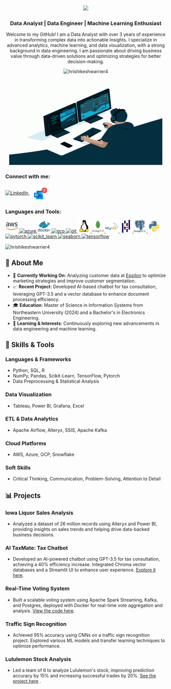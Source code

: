 <h1 align="center">
    <img src="https://readme-typing-svg.herokuapp.com/?font=linuxlibertine&size=35&center=true&vCenter=true&width=500&height=70&duration=4000&lines=Hi+There!+👋;+I'm+Hrishikesh+Warrier!;" />
</h1>
<h3 align="center">Data Analyst | Data Engineer | Machine Learning Enthusiast</h3>

<p align="center">Welcome to my GitHub! I am a Data Analyst with over 3 years of experience in transforming complex data into actionable insights. I specialize in advanced analytics, machine learning, and data visualization, with a strong background in data engineering. I am passionate about driving business value through data-driven solutions and optimizing strategies for better decision-making.</p>

<p align="center"> 
  <img src="https://komarev.com/ghpvc/?username=hrishikeshwarrier4&label=Profile%20views&color=0e75b6&style=flat" alt="hrishikeshwarrier4" />
</p>

<p align="center">
  <img src="https://github.com/hrishikeshwarrier4/hrishikeshwarrier4/blob/main/gitreadme_gif.gif" alt="man coding gif" width="480" height="270" />
</p>


<h3 align="left">Connect with me:</h3>
<p align="left">
  <a href="https://linkedin.com/in/hrishikeshwarrier" target="blank">
    <img align="center" src="https://raw.githubusercontent.com/rahuldkjain/github-profile-readme-generator/master/src/images/icons/Social/linked-in-alt.svg" alt="LinkedIn" height="30" width="40" />
  </a>
  <a href="mailto:warrier.h@northeastern.edu" target="blank">
    <img align="center" src="https://github.com/hrishikeshwarrier4/hrishikeshwarrier4/blob/main/gitradme_email.gif" alt="Email" height="50" width="55" />
  </a>
</p>

<h3 align="left">Languages and Tools:</h3>
<p align="left"> 
  <a href="https://aws.amazon.com" target="_blank" rel="noreferrer"> 
    <img src="https://raw.githubusercontent.com/devicons/devicon/master/icons/amazonwebservices/amazonwebservices-original-wordmark.svg" alt="aws" width="40" height="40"/> 
  </a> 
  <a href="https://azure.microsoft.com/en-in/" target="_blank" rel="noreferrer"> 
    <img src="https://www.vectorlogo.zone/logos/microsoft_azure/microsoft_azure-icon.svg" alt="azure" width="40" height="40"/> 
  </a> 
  <a href="https://www.docker.com/" target="_blank" rel="noreferrer"> 
    <img src="https://raw.githubusercontent.com/devicons/devicon/master/icons/docker/docker-original-wordmark.svg" alt="docker" width="40" height="40"/> 
  </a> 
  <a href="https://cloud.google.com" target="_blank" rel="noreferrer"> 
    <img src="https://www.vectorlogo.zone/logos/google_cloud/google_cloud-icon.svg" alt="gcp" width="40" height="40"/> 
  </a> 
  <a href="https://git-scm.com/" target="_blank" rel="noreferrer"> 
    <img src="https://www.vectorlogo.zone/logos/git-scm/git-scm-icon.svg" alt="git" width="40" height="40"/> 
  </a> 
  <a href="https://www.linux.org/" target="_blank" rel="noreferrer"> 
    <img src="https://raw.githubusercontent.com/devicons/devicon/master/icons/linux/linux-original.svg" alt="linux" width="40" height="40"/> 
  </a> 
  <a href="https://www.mongodb.com/" target="_blank" rel="noreferrer"> 
    <img src="https://raw.githubusercontent.com/devicons/devicon/master/icons/mongodb/mongodb-original-wordmark.svg" alt="mongodb" width="40" height="40"/> 
  </a> 
  <a href="https://www.mysql.com/" target="_blank" rel="noreferrer"> 
    <img src="https://raw.githubusercontent.com/devicons/devicon/master/icons/mysql/mysql-original-wordmark.svg" alt="mysql" width="40" height="40"/> 
  </a> 
  <a href="https://pandas.pydata.org/" target="_blank" rel="noreferrer"> 
    <img src="https://raw.githubusercontent.com/devicons/devicon/2ae2a900d2f041da66e950e4d48052658d850630/icons/pandas/pandas-original.svg" alt="pandas" width="40" height="40"/> 
  </a> 
  <a href="https://www.postgresql.org" target="_blank" rel="noreferrer"> 
    <img src="https://raw.githubusercontent.com/devicons/devicon/master/icons/postgresql/postgresql-original-wordmark.svg" alt="postgresql" width="40" height="40"/> 
  </a> 
  <a href="https://www.python.org" target="_blank" rel="noreferrer"> 
    <img src="https://raw.githubusercontent.com/devicons/devicon/master/icons/python/python-original.svg" alt="python" width="40" height="40"/> 
  </a> 
  <a href="https://pytorch.org/" target="_blank" rel="noreferrer"> 
    <img src="https://www.vectorlogo.zone/logos/pytorch/pytorch-icon.svg" alt="pytorch" width="40" height="40"/> 
  </a> 
  <a href="https://scikit-learn.org/" target="_blank" rel="noreferrer"> 
    <img src="https://upload.wikimedia.org/wikipedia/commons/0/05/Scikit_learn_logo_small.svg" alt="scikit_learn" width="40" height="40"/> 
  </a> 
  <a href="https://seaborn.pydata.org/" target="_blank" rel="noreferrer"> 
    <img src="https://seaborn.pydata.org/_images/logo-mark-lightbg.svg" alt="seaborn" width="40" height="40"/> 
  </a> 
  <a href="https://www.tensorflow.org" target="_blank" rel="noreferrer"> 
    <img src="https://www.vectorlogo.zone/logos/tensorflow/tensorflow-icon.svg" alt="tensorflow" width="40" height="40"/> 
  </a> 
</p>

<p><img align="center" src="https://github-readme-stats.vercel.app/api/top-langs?username=hrishikeshwarrier4&show_icons=true&locale=en&layout=compact" alt="hrishikeshwarrier4" /></p>

## 🚀 About Me

- 🔭 **Currently Working On**: Analyzing customer data at [Epsilon](https://www.epsilon.com/) to optimize marketing strategies and improve customer segmentation.
- 📈 **Recent Project**: Developed AI-based chatbot for tax consultation, leveraging GPT-3.5 and a vector database to enhance document processing efficiency.
- 🎓 **Education**: Master of Science in Information Systems from Northeastern University (2024) and a Bachelor's in Electronics Engineering.
- 🌱 **Learning & Interests**: Continuously exploring new advancements in data engineering and machine learning.

## 🔧 Skills & Tools

### **Languages & Frameworks**
- Python, SQL, R
- NumPy, Pandas, Scikit-Learn, TensorFlow, Pytorch
- Data Preprocessing & Statistical Analysis

### **Data Visualization**
- Tableau, Power BI, Grafana, Excel

### **ETL & Data Analytics**
- Apache Airflow, Alteryx, SSIS, Apache Kafka

### **Cloud Platforms**
- AWS, Azure, GCP, Snowflake

### **Soft Skills**
- Critical Thinking, Communication, Problem-Solving, Attention to Detail

## 📊 Projects

### **Iowa Liquor Sales Analysis**
- Analyzed a dataset of 26 million records using Alteryx and Power BI, providing insights on sales trends and helping drive data-backed business decisions.

### **AI TaxMate: Tax Chatbot**
- Developed an AI-powered chatbot using GPT-3.5 for tax consultation, achieving a 40% efficiency increase. Integrated Chroma vector databases and a Streamlit UI to enhance user experience. [Explore it here](https://github.com/hrishikeshwarrier4/taxmate).

### **Real-Time Voting System**
- Built a scalable voting system using Apache Spark Streaming, Kafka, and Postgres, deployed with Docker for real-time vote aggregation and analysis. [View the code here](https://github.com/hrishikeshwarrier4/realtime-voting-system).

### **Traffic Sign Recognition**
- Achieved 95% accuracy using CNNs on a traffic sign recognition project. Explored various ML models and transfer learning techniques to optimize performance.

### **Lululemon Stock Analysis**
- Led a team of 6 to analyze Lululemon's stock, improving prediction accuracy by 15% and increasing successful trades by 20%. [See the project here](https://github.com/gauripatole/Lululemon_Portfolio_Management_ML_Fintech) .



